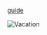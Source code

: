 [guide](https://youtu.be/N5xUWjUrdEE)

![Vacation](https://user-images.githubusercontent.com/80373033/224490631-9b568942-fb94-43e5-b0f7-bfa0001fbc05.png)
